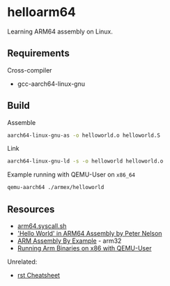 # helloarm64

Learning ARM64 assembly on Linux.

## Requirements

Cross-compiler

  - gcc-aarch64-linux-gnu

## Build

Assemble

```sh
aarch64-linux-gnu-as -o helloworld.o helloworld.S
```

Link

```sh
aarch64-linux-gnu-ld -s -o helloworld helloworld.o
```

Example running with QEMU-User on `x86_64`

```sh
qemu-aarch64 ./armex/helloworld
```

## Resources

  - [arm64.syscall.sh](https://arm64.syscall.sh/)
  - ['Hello World' in ARM64 Assembly by Peter Nelson](https://peterdn.com/post/2020/08/22/hello-world-in-arm64-assembly/)
  - [ARM Assembly By Example](https://armasm.com/docs/getting-to-hello-world/basics/) - arm32
  - [Running Arm Binaries on x86 with QEMU-User](https://azeria-labs.com/arm-on-x86-qemu-user/)

Unrelated:

  - [rst Cheatsheet](https://bashtage.github.io/sphinx-material/rst-cheatsheet/rst-cheatsheet.html)